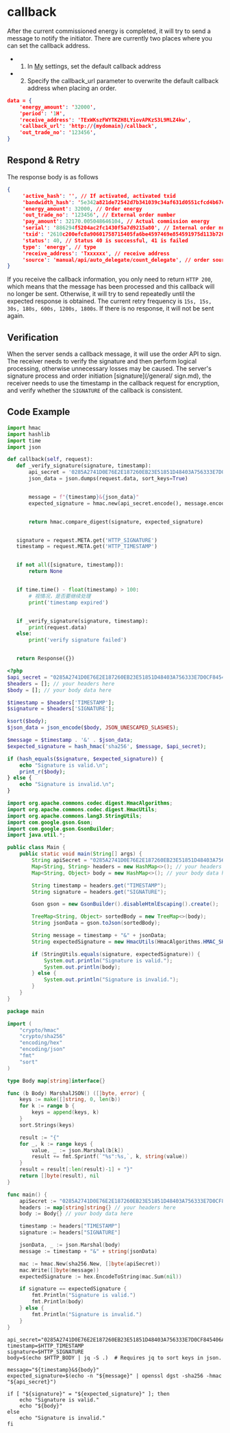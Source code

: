 # callback

After the current commissioned energy is completed, it will try to send a message to notify the initiator. There are currently two places where you can set the callback address.
- 1. In [My](https://{domain}/buyer/me) settings, set the default callback address
- 2. Specify the callback_url parameter to overwrite the default callback address when placing an order.
``` json
data = {
    'energy_amount': '32000',
    'period': '1H',
    'receive_address': 'TExWKszFWYTKZH8LYiovAPKzS3L9MLZ4kw',
    'callback_url': 'http://{mydomain}/callback',
    'out_trade_no': '123456',
}
```

## Respond & Retry
The response body is as follows
```json
{
     'active_hash': '', // If activated, activated txid
     'bandwidth_hash': '5e342a821de72542d7b341039c34af631d0551cfcd4b67c272', // If there is bandwidth, the txid of the bandwidth
     'energy_amount': 32000, // Order energy
     'out_trade_no': '123456', // External order number
     'pay_amount': 32170.005048646104, // Actual commission energy
     'serial': '886294f5204ac2fc1430f5a7d9215a80', // Internal order number
     'txid': '2610c200efc8a90601758715405fa6be4597469e854591975d113b720a762ec2', // txid of energy
     'status': 40, // Status 40 is successful, 41 is failed
     type': 'energy', // type
     'receive_address': 'Txxxxxx', // receive address
     'source': 'manual/api/auto_delegate/count_delegate', // order source
}
```
If you receive the callback information, you only need to return `HTTP 200`, which means that the message has been processed and this callback will no longer be sent. Otherwise, it will try to send repeatedly until the expected response is obtained.
The current retry frequency is `15s, 15s, 30s, 180s, 600s, 1200s, 1800s`. If there is no response, it will not be sent again.

## Verification
When the server sends a callback message, it will use the order API to sign. The receiver needs to verify the signature and then perform logical processing, otherwise unnecessary losses may be caused. The server's signature process and order initiation [signature](/general/ sign.md), the receiver needs to use the timestamp in the callback request for encryption, and verify whether the `SIGNATURE` of the callback is consistent.

## Code Example
<CodeGroup>
  <CodeGroupItem title="Python" active>

```python
import hmac
import hashlib
import time
import json

def callback(self, request):
   def _verify_signature(signature, timestamp):
       api_secret = '0285A2741D0E76E2E187260EB23E51851D48403A756333E7D0CF845406ABF3E8'
       json_data = json.dumps(request.data, sort_keys=True)


       message = f"{timestamp}&{json_data}"
       expected_signature = hmac.new(api_secret.encode(), message.encode(), hashlib.sha256).hexdigest()


       return hmac.compare_digest(signature, expected_signature)


   signature = request.META.get('HTTP_SIGNATURE')
   timestamp = request.META.get('HTTP_TIMESTAMP')


   if not all([signature, timestamp]):
       return None


   if time.time() - float(timestamp) > 100:
       # 视情况，是否要继续处理
       print('timestamp expired')


   if _verify_signature(signature, timestamp):
       print(request.data)
   else:
       print('verify signature failed')


   return Response({})
```

  </CodeGroupItem>

  <CodeGroupItem title="Php">

```php
<?php
$api_secret = "0285A2741D0E76E2E187260EB23E51851D48403A756333E7D0CF845406ABF3E8";
$headers = []; // your headers here
$body = []; // your body data here

$timestamp = $headers['TIMESTAMP'];
$signature = $headers['SIGNATURE'];

ksort($body);
$json_data = json_encode($body, JSON_UNESCAPED_SLASHES);

$message = $timestamp . '&' . $json_data;
$expected_signature = hash_hmac('sha256', $message, $api_secret);

if (hash_equals($signature, $expected_signature)) {
    echo "Signature is valid.\n";
    print_r($body);
} else {
    echo "Signature is invalid.\n";
}

```

  </CodeGroupItem>

  <CodeGroupItem title="Java">
  
```java
import org.apache.commons.codec.digest.HmacAlgorithms;
import org.apache.commons.codec.digest.HmacUtils;
import org.apache.commons.lang3.StringUtils;
import com.google.gson.Gson;
import com.google.gson.GsonBuilder;
import java.util.*;

public class Main {
    public static void main(String[] args) {
        String apiSecret = "0285A2741D0E76E2E187260EB23E51851D48403A756333E7D0CF845406ABF3E8";
        Map<String, String> headers = new HashMap<>(); // your headers here
        Map<String, Object> body = new HashMap<>(); // your body data here

        String timestamp = headers.get("TIMESTAMP");
        String signature = headers.get("SIGNATURE");

        Gson gson = new GsonBuilder().disableHtmlEscaping().create();

        TreeMap<String, Object> sortedBody = new TreeMap<>(body);
        String jsonData = gson.toJson(sortedBody);

        String message = timestamp + "&" + jsonData;
        String expectedSignature = new HmacUtils(HmacAlgorithms.HMAC_SHA_256, apiSecret).hmacHex(message);

        if (StringUtils.equals(signature, expectedSignature)) {
            System.out.println("Signature is valid.");
            System.out.println(body);
        } else {
            System.out.println("Signature is invalid.");
        }
    }
}

```

  </CodeGroupItem>

  <CodeGroupItem title="Go">
  
```go
package main

import (
    "crypto/hmac"
    "crypto/sha256"
    "encoding/hex"
    "encoding/json"
    "fmt"
    "sort"
)

type Body map[string]interface{}

func (b Body) MarshalJSON() ([]byte, error) {
    keys := make([]string, 0, len(b))
    for k := range b {
        keys = append(keys, k)
    }
    sort.Strings(keys)

    result := "{"
    for _, k := range keys {
        value, _ := json.Marshal(b[k])
        result += fmt.Sprintf(`"%s":%s,`, k, string(value))
    }
    result = result[:len(result)-1] + "}"
    return []byte(result), nil
}

func main() {
    apiSecret := "0285A2741D0E76E2E187260EB23E51851D48403A756333E7D0CF845406ABF3E8"
    headers := map[string]string{} // your headers here
    body := Body{} // your body data here

    timestamp := headers["TIMESTAMP"]
    signature := headers["SIGNATURE"]

    jsonData, _ := json.Marshal(body)
    message := timestamp + "&" + string(jsonData)

    mac := hmac.New(sha256.New, []byte(apiSecret))
    mac.Write([]byte(message))
    expectedSignature := hex.EncodeToString(mac.Sum(nil))

    if signature == expectedSignature {
        fmt.Println("Signature is valid.")
        fmt.Println(body)
    } else {
        fmt.Println("Signature is invalid.")
    }
}

```
  </CodeGroupItem>

  <CodeGroupItem title="Shell">
  
```shell
api_secret="0285A2741D0E76E2E187260EB23E51851D48403A756333E7D0CF845406ABF3E8"
timestamp=$HTTP_TIMESTAMP
signature=$HTTP_SIGNATURE
body=$(echo $HTTP_BODY | jq -S .)  # Requires jq to sort keys in json.

message="${timestamp}&${body}"
expected_signature=$(echo -n "${message}" | openssl dgst -sha256 -hmac "${api_secret}")

if [ "${signature}" = "${expected_signature}" ]; then
    echo "Signature is valid."
    echo "${body}"
else
    echo "Signature is invalid."
fi

```
  </CodeGroupItem>
</CodeGroup>